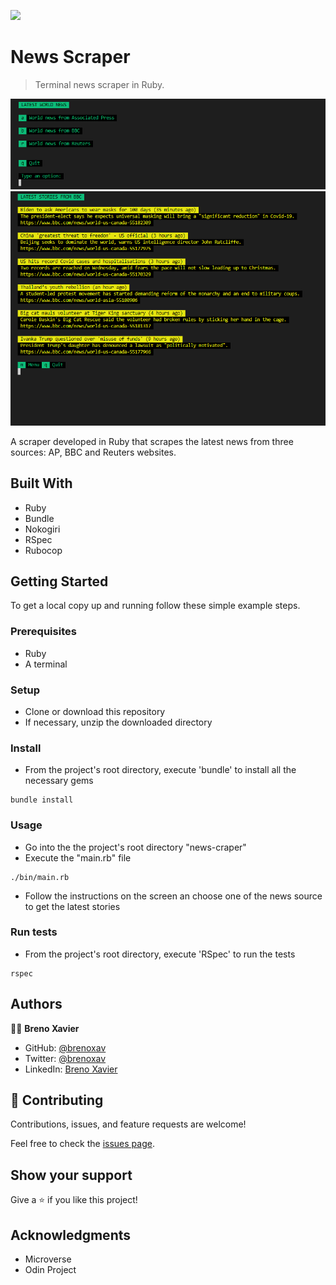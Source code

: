 ![](https://img.shields.io/badge/Microverse-blueviolet)

# News Scraper

> Terminal news scraper in Ruby.

![screenshot](./images/screenshot-1.png)
![screenshot](./images/screenshot-2.png)

A scraper developed in Ruby that scrapes the latest news from three sources: AP, BBC and Reuters websites.

## Built With

- Ruby
- Bundle
- Nokogiri
- RSpec
- Rubocop


## Getting Started

To get a local copy up and running follow these simple example steps.

### Prerequisites

- Ruby
- A terminal 

### Setup

- Clone or download this repository
- If necessary, unzip the downloaded directory

### Install

- From the project's root directory, execute 'bundle' to install all the necessary gems

```
bundle install
```

### Usage

- Go into the the project's root directory "news-craper"
- Execute the "main.rb" file

```
./bin/main.rb
```

- Follow the instructions on the screen an choose one of the news source to get the latest stories


### Run tests

- From the project's root directory, execute 'RSpec' to run the tests

```
rspec
```

## Authors

👨‍💻 **Breno Xavier**

- GitHub: [@brenoxav](https://github.com/brenoxav)
- Twitter: [@brenoxav](https://twitter.com/brenoxav)
- LinkedIn: [Breno Xavier](https://linkedin.com/in/brenoxav)

## 🤝 Contributing

Contributions, issues, and feature requests are welcome!

Feel free to check the [issues page](https://github.com/brenoxav/news-scraper/issues).

## Show your support

Give a ⭐️ if you like this project!

## Acknowledgments

- Microverse
- Odin Project
